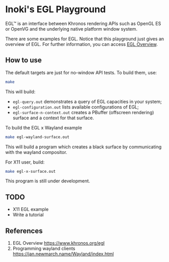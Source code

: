 # Inoki's EGL Playground

EGL™ is an interface between Khronos rendering APIs such as OpenGL ES or OpenVG and the underlying native platform window system.

There are some examples for EGL. Notice that this playground just gives an overview of EGL. For further information, you can access [EGL Overview](https://www.khronos.org/egl).

## How to use

The default targets are just for no-window API tests. To build them, use:

```sh
make
```

This will build:

- `egl-query.out` demonstrates a query of EGL capacities in your system;
- `egl-configuration.out` lists available configurations of EGL;
- `egl-surface-n-context.out` creates a PBuffer (offscreen rendering) surface and a context for that surface.

To build the EGL x Wayland example

```sh
make egl-wayland-surface.out
```

This will build a program which creates a black surface by communicating with the wayland compositor.

For X11 user, build:

```sh
make egl-x-surface.out
```

This program is still under development.

## TODO

- X11 EGL example
- Write a tutorial

## References

1. EGL Overview https://www.khronos.org/egl
2. Programming wayland clients https://jan.newmarch.name/Wayland/index.html

